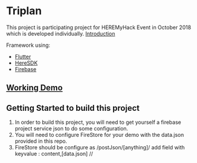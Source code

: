 # Triplan

This project is participating project for HEREMyHack Event in October 2018 which is developed individually.
[Introduction](https://docs.google.com/presentation/d/1S12k9sraHHgRs3CnDVqjjYuPsd86CHMImRpv3hK072M/edit#slide=id.p)

Framework using:
- [Flutter](https://flutter.io/)
- [HereSDK](https://developer.here.com/)
- [Firebase](https://firebase.google.com)

## [Working Demo](https://drive.google.com/file/d/1KQk1dCMmNy7wRJ4Q5eVf2R-uUiRgEiTf/view?usp=sharing)

## Getting Started to build this project

1. In order to build this project, you will need to get yourself a firebase project service json to do some configuration.
2. You will need to configure FireStore for your demo with the data.json provided in this repo.
3. FireStore should be configure as /postJson/[anything]/ add field with keyvalue : content,[data.json]
//
